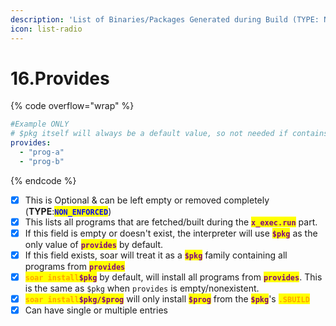 ```yaml
---
description: 'List of Binaries/Packages Generated during Build (TYPE: NON_ENFORCED)'
icon: list-radio
---
```


# 16.Provides

{% code overflow="wrap" %}
```yaml
#Example ONLY
# $pkg itself will always be a default value, so not needed if contains only 1 program and that 1 program is $pkg itself
provides:
  - "prog-a"
  - "prog-b"
```
{% endcode %}

* [x] This is Optional & can be left empty or removed completely (**TYPE**:<mark style="color:blue;">**`NON_ENFORCED`**</mark>)
* [x] This lists all programs that are fetched/built during the <mark style="color:purple;">**`x_exec.run`**</mark> part.
* [x] If this field is empty or doesn't exist, the interpreter will use <mark style="color:purple;">**`$pkg`**</mark> as the only value of <mark style="color:purple;">**`provides`**</mark> by default.
* [x] If this field exists, soar will treat it as a <mark style="color:purple;">**`$pkg`**</mark> family containing all programs from <mark style="color:purple;">**`provides`**</mark>
* [x] <mark style="color:orange;">**`soar install`**</mark><mark style="color:purple;">**`$pkg`**</mark> by default, will install all programs from <mark style="color:purple;">**`provides`**</mark>. This is the same as `$pkg` when `provides` is empty/nonexistent.
* [x] <mark style="color:orange;">**`soar install`**</mark><mark style="color:purple;">**`$pkg/$prog`**</mark> will only install <mark style="color:purple;">**`$prog`**</mark> from the <mark style="color:purple;">**`$pkg`**</mark>'s <mark style="color:orange;">**`.SBUILD`**</mark>
* [x] Can have single or multiple entries
